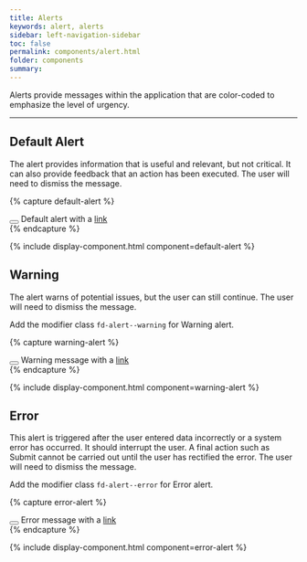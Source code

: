 ```yaml
---
title: Alerts
keywords: alert, alerts
sidebar: left-navigation-sidebar
toc: false
permalink: components/alert.html
folder: components
summary:
---
```


Alerts provide messages within the application that are color-coded to emphasize the level of urgency.

<hr>

## Default Alert
The alert provides information that is useful and relevant, but not critical. It can also provide feedback that an action has been executed. The user will need to dismiss the message.

{% capture default-alert %}
<div class="fd-alert fd-alert--dismissible" role="alert" id="j2ALl423">
  <button class="fd-alert__close" aria-controls="j2ALl423" aria-label="Close"></button>
  Default alert with a <a href="#" class="fd-link">link <span class="sap-icon--arrow-right sap-icon--s"></span></a>
</div>
{% endcapture %}

{% include display-component.html component=default-alert %}

## Warning
The alert warns of potential issues, but the user can still continue. The user will need to dismiss the message.

Add the modifier class `fd-alert--warning` for Warning alert.

{% capture warning-alert %}
<div class="fd-alert fd-alert--warning fd-alert--dismissible" role="alert" id="j2ALl423">
  <button class="fd-alert__close" aria-controls="j2ALl423" aria-label="Close"></button>
  Warning message with a <a href="#" class="fd-link">link <span class="sap-icon--arrow-right sap-icon--s"></span></a>
</div>
{% endcapture %}

{% include display-component.html component=warning-alert %}

## Error
This alert is triggered after the user entered data incorrectly or a system error has occurred. It should interrupt the user. A final action such as Submit cannot be carried out until the user has rectified the error. The user will need to dismiss the message.

Add the modifier class `fd-alert--error` for Error alert.

{% capture error-alert %}
<div class="fd-alert fd-alert--error fd-alert--dismissible" role="alert" id="j2ALl423">
  <button class="fd-alert__close" aria-controls="j2ALl423" aria-label="Close"></button>
  Error message with a <a href="#" class="fd-link">link <span class="sap-icon--arrow-right sap-icon--s"></span></a>
</div>
{% endcapture %}

{% include display-component.html component=error-alert %}
